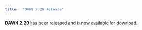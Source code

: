 ```yaml
---
title:  "DAWN 2.29 Release"
---
```

**DAWN 2.29** has been released and is now available for [download](downloads).
